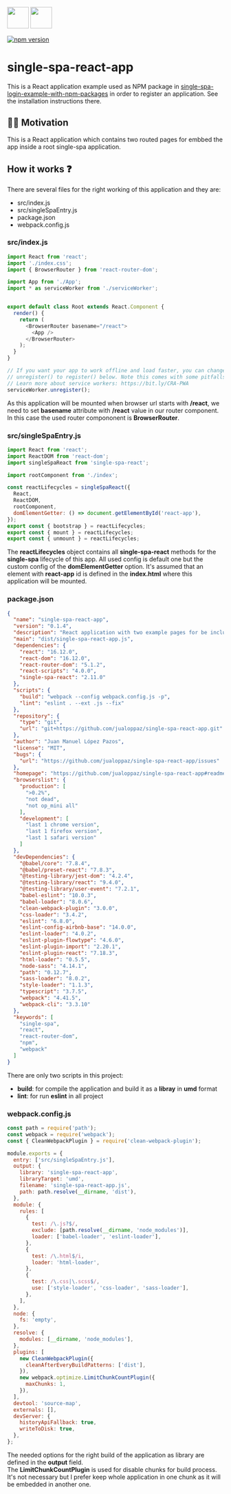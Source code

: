 <p float="left">
  <img src="https://single-spa.js.org/img/logo-white-bgblue.svg" width="50" height="50">
  <img src="https://cdn.auth0.com/blog/react-js/react.png" width="50" height="50">
</p>

[![npm version](https://img.shields.io/npm/v/single-spa-react-app.svg?style=flat-square)](https://www.npmjs.org/package/single-spa-react-app)

# single-spa-react-app

This is a React application example used as NPM package in [single-spa-login-example-with-npm-packages](https://github.com/jualoppaz/single-spa-login-example-with-npm-packages) in order to register an application. See the installation instructions there.

## ✍🏻 Motivation

This is a React application which contains two routed pages for embbed the app inside a root single-spa application.

## How it works ❓

There are several files for the right working of this application and they are:

- src/index.js
- src/singleSpaEntry.js
- package.json
- webpack.config.js

### src/index.js

```javascript
import React from 'react';
import './index.css';
import { BrowserRouter } from 'react-router-dom';

import App from './App';
import * as serviceWorker from './serviceWorker';


export default class Root extends React.Component {
  render() {
    return (
      <BrowserRouter basename="/react">
        <App />
      </BrowserRouter>
    );
  }
}

// If you want your app to work offline and load faster, you can change
// unregister() to register() below. Note this comes with some pitfalls.
// Learn more about service workers: https://bit.ly/CRA-PWA
serviceWorker.unregister();
```

As this application will be mounted when browser url starts with **/react**, we need to set **basename** attribute with **/react** value in our router component. In this case the used router compononent is **BrowserRouter**.

### src/singleSpaEntry.js

```javascript
import React from 'react';
import ReactDOM from 'react-dom';
import singleSpaReact from 'single-spa-react';

import rootComponent from './index';

const reactLifecycles = singleSpaReact({
  React,
  ReactDOM,
  rootComponent,
  domElementGetter: () => document.getElementById('react-app'),
});
export const { bootstrap } = reactLifecycles;
export const { mount } = reactLifecycles;
export const { unmount } = reactLifecycles;
```

The **reactLifecycles** object contains all **single-spa-react** methods for the **single-spa** lifecycle of this app. All used config is default one but the custom config of the **domElementGetter** option. It's assumed that an element with **react-app** id is defined in the **index.html** where this application will be mounted.

### package.json

```json
{
  "name": "single-spa-react-app",
  "version": "0.1.4",
  "description": "React application with two example pages for be included in a single-spa application as registered app.",
  "main": "dist/single-spa-react-app.js",
  "dependencies": {
    "react": "16.12.0",
    "react-dom": "16.12.0",
    "react-router-dom": "5.1.2",
    "react-scripts": "4.0.0",
    "single-spa-react": "2.11.0"
  },
  "scripts": {
    "build": "webpack --config webpack.config.js -p",
    "lint": "eslint . --ext .js --fix"
  },
  "repository": {
    "type": "git",
    "url": "git+https://github.com/jualoppaz/single-spa-react-app.git"
  },
  "author": "Juan Manuel López Pazos",
  "license": "MIT",
  "bugs": {
    "url": "https://github.com/jualoppaz/single-spa-react-app/issues"
  },
  "homepage": "https://github.com/jualoppaz/single-spa-react-app#readme",
  "browserslist": {
    "production": [
      ">0.2%",
      "not dead",
      "not op_mini all"
    ],
    "development": [
      "last 1 chrome version",
      "last 1 firefox version",
      "last 1 safari version"
    ]
  },
  "devDependencies": {
    "@babel/core": "7.8.4",
    "@babel/preset-react": "7.8.3",
    "@testing-library/jest-dom": "4.2.4",
    "@testing-library/react": "9.4.0",
    "@testing-library/user-event": "7.2.1",
    "babel-eslint": "10.0.3",
    "babel-loader": "8.0.6",
    "clean-webpack-plugin": "3.0.0",
    "css-loader": "3.4.2",
    "eslint": "6.8.0",
    "eslint-config-airbnb-base": "14.0.0",
    "eslint-loader": "4.0.2",
    "eslint-plugin-flowtype": "4.6.0",
    "eslint-plugin-import": "2.20.1",
    "eslint-plugin-react": "7.18.3",
    "html-loader": "0.5.5",
    "node-sass": "4.14.1",
    "path": "0.12.7",
    "sass-loader": "8.0.2",
    "style-loader": "1.1.3",
    "typescript": "3.7.5",
    "webpack": "4.41.5",
    "webpack-cli": "3.3.10"
  },
  "keywords": [
    "single-spa",
    "react",
    "react-router-dom",
    "npm",
    "webpack"
  ]
}
```

There are only two scripts in this project:

- **build**: for compile the application and build it as a **libray** in **umd** format
- **lint**: for run **eslint** in all project

### webpack.config.js

```javascript
const path = require('path');
const webpack = require('webpack');
const { CleanWebpackPlugin } = require('clean-webpack-plugin');

module.exports = {
  entry: ['src/singleSpaEntry.js'],
  output: {
    library: 'single-spa-react-app',
    libraryTarget: 'umd',
    filename: 'single-spa-react-app.js',
    path: path.resolve(__dirname, 'dist'),
  },
  module: {
    rules: [
      {
        test: /\.js?$/,
        exclude: [path.resolve(__dirname, 'node_modules')],
        loader: ['babel-loader', 'eslint-loader'],
      },
      {
        test: /\.html$/i,
        loader: 'html-loader',
      },
      {
        test: /\.css|\.scss$/,
        use: ['style-loader', 'css-loader', 'sass-loader'],
      },
    ],
  },
  node: {
    fs: 'empty',
  },
  resolve: {
    modules: [__dirname, 'node_modules'],
  },
  plugins: [
    new CleanWebpackPlugin({
      cleanAfterEveryBuildPatterns: ['dist'],
    }),
    new webpack.optimize.LimitChunkCountPlugin({
      maxChunks: 1,
    }),
  ],
  devtool: 'source-map',
  externals: [],
  devServer: {
    historyApiFallback: true,
    writeToDisk: true,
  },
};
```

The needed options for the right build of the application as library are defined in the **output** field.\
The **LimitChunkCountPlugin** is used for disable chunks for build process. It's not necessary but I prefer keep whole application in one chunk as it will be embedded in another one.
